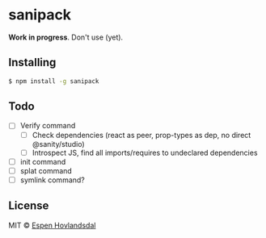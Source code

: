 # sanipack

**Work in progress**. Don't use (yet).

## Installing

```bash
$ npm install -g sanipack
```

## Todo

- [ ] Verify command
  - [ ] Check dependencies (react as peer, prop-types as dep, no direct @sanity/studio)
  - [ ] Introspect JS, find all imports/requires to undeclared dependencies
- [ ] init command
- [ ] splat command
- [ ] symlink command?

## License

MIT © [Espen Hovlandsdal](https://espen.codes/)
